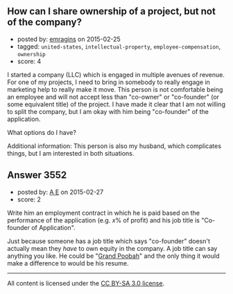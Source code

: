 ## How can I share ownership of a project, but not of the company?

- posted by: [emragins](https://stackexchange.com/users/76553/emragins) on 2015-02-25
- tagged: `united-states`, `intellectual-property`, `employee-compensation`, `ownership`
- score: 4

<p>I started a company (LLC) which is engaged in multiple avenues of revenue.  For one of my projects, I need to bring in somebody to really engage in marketing help to really make it move.  This person is not comfortable being an employee and will not accept less than "co-owner" or "co-founder" (or some equivalent title) of the project.  I have made it clear that I am not willing to split the company, but I am okay with him being "co-founder" of the application.</p>

<p>What options do I have?</p>

<p>Additional information:  This person is also my husband, which complicates things, but I am interested in both situations.</p>



## Answer 3552

- posted by: [A E](https://stackexchange.com/users/5191744/a-e) on 2015-02-27
- score: 2

<p>Write him an employment contract in which he is paid based on the performance of the application (e.g. <em>x</em>% of profit) and his job title is "Co-founder of Application".</p>

<p>Just because someone has a job title which says "co-founder" doesn't actually mean they <em>have</em> to own equity in the company. A job title can say anything you like. He could be "<a href="http://en.wikipedia.org/wiki/Grand_Poobah" rel="nofollow">Grand Poobah</a>" and the only thing it would make a difference to would be his resume.</p>




---

All content is licensed under the [CC BY-SA 3.0 license](https://creativecommons.org/licenses/by-sa/3.0/).
